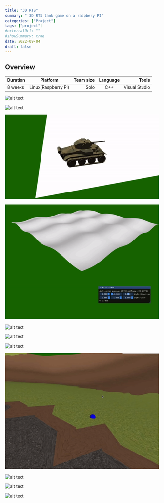 ```yaml
---
title: "3D RTS"
summary: " 3D RTS tank game on a raspbery PI"
categories: ["Project"]
tags: ["project"]
#externalUrl: ""
#showSummary: true
date: 2022-09-04
draft: false
---
```


## Overview


| Duration  | Platform | Team size | Language |Tools|
|:-------------|:-------------:|--------------:|:--------------:|--------------:|
| 8 weeks  | Linux(Raspberry Pi)   |Solo    |C++ |Visual Studio|

![alt text](../3DRTS/Bullet_Callback_Fighting.gif)






![alt text](../3DRTS/DebugView.gif)

![alt text](../3DRTS/IMapPlusLight.gif)

![alt text](../3DRTS/MapSineWave.gif)


![alt text](../3DRTS/MapJustColors.gif)

![alt text](../3DRTS/MapTextures.gif)

![alt text](../3DRTS/Menu_Diff_and_delete.gif)


![alt text](../3DRTS/Ray_Cast.gif)


![alt text](../3DRTS/Selection_Det_Callcack.gif)


![alt text](../3DRTS/SpecularMapAndImGUI.gif)


![alt text](../3DRTS/TanksFalling.gif)